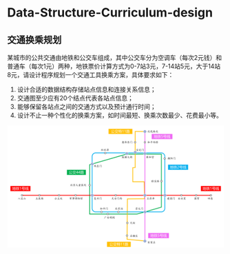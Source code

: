 # Data-Structure-Curriculum-design

## 交通换乘规划

某城市的公共交通由地铁和公交车组成，其中公交车分为空调车（每次2元钱）和普通车（每次1元）两种，地铁票价计算方式为0-7站3元，7-14站5元，大于14站8元，请设计程序规划一个交通工具换乘方案，具体要求如下：

1. 设计合适的数据结构存储站点信息和连接关系信息；
2. 交通图至少应有20个结点代表各站点信息；
3. 能够保留各站点之间的交通方式以及预计通行时间；
4. 设计不止一种个性化的换乘方案，如时间最短、换乘次数最少、花费最小等。


![image](https://github.com/hyp19991114/Data-Structure-Curriculum-design/blob/master/beijing.png)
